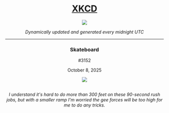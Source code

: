 
<h1 align="center"><a href="https://xkcd.com">XKCD</a></h1>
<div align="center">
    <img src="https://img.shields.io/github/last-commit/ShashashankThakur/XKCD?label=last%20updated" />
</div>

<p align="center"><i>Dynamically updated and generated every midnight UTC</i></p>
<hr>
<div align="center">
    <h3><strong>Skateboard</strong></h3>
    <p>#3152</p>
    <p>October 8, 2025</p>
    <img src="https://imgs.xkcd.com/comics/skateboard.png">
    <br></br>
    <p><i>I understand it's hard to do more than 300 feet on these 90-second rush jobs, but with a smaller ramp I'm worried the gee forces will be too high for me to do any tricks.</i></p>
</div>
